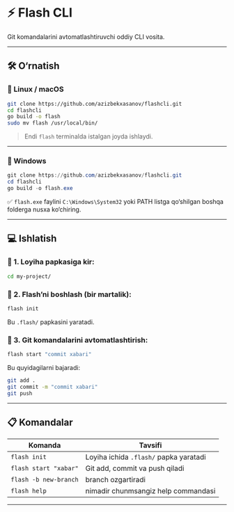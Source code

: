 # ⚡ Flash CLI

Git komandalarini avtomatlashtiruvchi oddiy CLI vosita.

---

## 🛠 O‘rnatish

### 🔹 Linux / macOS

```bash
git clone https://github.com/azizbekxasanov/flashcli.git
cd flashcli
go build -o flash
sudo mv flash /usr/local/bin/
```

> Endi `flash` terminalda istalgan joyda ishlaydi.

---

### 🔹 Windows

```powershell
git clone https://github.com/azizbekxasanov/flashcli.git
cd flashcli
go build -o flash.exe
```

✅ `flash.exe` faylini `C:\Windows\System32` yoki PATH listga qo‘shilgan boshqa folderga nusxa ko‘chiring.

---

## 💻 Ishlatish

### 🔹 1. Loyiha papkasiga kir:

```bash
cd my-project/
```

### 🔹 2. Flash’ni boshlash (bir martalik):

```bash
flash init
```

Bu `.flash/` papkasini yaratadi.

### 🔹 3. Git komandalarini avtomatlashtirish:

```bash
flash start "commit xabari"
```

Bu quyidagilarni bajaradi:

```bash
git add .
git commit -m "commit xabari"
git push
```

---

## 📋 Komandalar

| Komanda               | Tavsifi                                 |
|-----------------------|------------------------------------------|
| `flash init`          | Loyiha ichida `.flash/` papka yaratadi  |
| `flash start "xabar"` | Git add, commit va push qiladi           |
| `flash -b new-branch` | branch ozgartiradi            |
| `flash help` | nimadir chunmsangiz help commandasi            |

---

